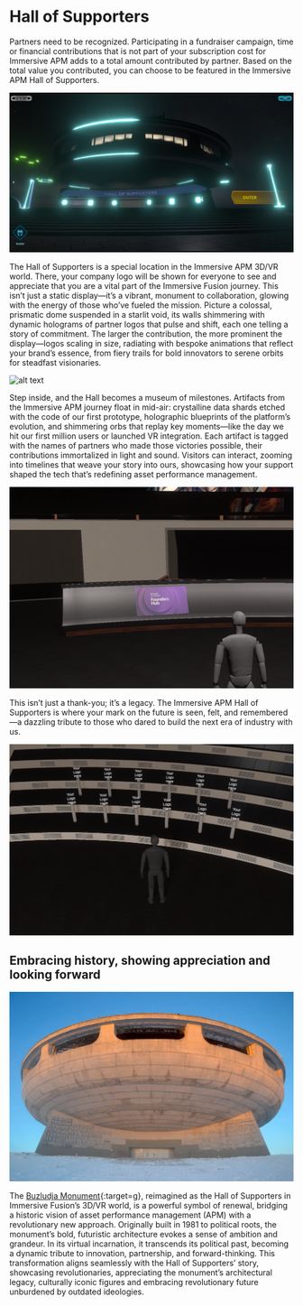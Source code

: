 # Hall of Supporters

Partners need to be recognized. Participating in a fundraiser campaign, time or financial contributions that is not part of your subscription cost for Immersive APM adds to a total amount contributed by partner. Based on the total value you contributed, you can choose to be featured in the Immersive APM Hall of Supporters.

![alt text](img/frontdoor.png)

The Hall of Supporters is a special location in the Immersive APM 3D/VR world. There, your company logo will be shown for everyone to see and appreciate that you are a vital part of the Immersive Fusion journey. This isn’t just a static display—it’s a vibrant, monument to collaboration, glowing with the energy of those who’ve fueled the mission. Picture a colossal, prismatic dome suspended in a starlit void, its walls shimmering with dynamic holograms of partner logos that pulse and shift, each one telling a story of commitment. The larger the contribution, the more prominent the display—logos scaling in size, radiating with bespoke animations that reflect your brand’s essence, from fiery trails for bold innovators to serene orbits for steadfast visionaries.

![alt text](img/dome.png)

Step inside, and the Hall becomes a museum of milestones. Artifacts from the Immersive APM journey float in mid-air: crystalline data shards etched with the code of our first prototype, holographic blueprints of the platform’s evolution, and shimmering orbs that replay key moments—like the day we hit our first million users or launched VR integration. Each artifact is tagged with the names of partners who made those victories possible, their contributions immortalized in light and sound. Visitors can interact, zooming into timelines that weave your story into ours, showcasing how your support shaped the tech that’s redefining asset performance management.

![alt text](img/ms-for-startups.png)

This isn’t just a thank-you; it’s a legacy. The Immersive APM Hall of Supporters is where your mark on the future is seen, felt, and remembered—a dazzling tribute to those who dared to build the next era of industry with us.

![alt text](img/your-logo-here.png)

## Embracing history, showing appreciation and looking forward

![alt text](img/historic-buzludja.png)

The [Buzludja Monument](https://www.google.com/search?q=Buzludja+Monument){:target=g}, reimagined as the Hall of Supporters in Immersive Fusion’s 3D/VR world, is a powerful symbol of renewal, bridging a historic vision of asset performance management (APM) with a revolutionary new approach. Originally built in 1981 to political roots, the monument’s bold, futuristic architecture evokes a sense of ambition and grandeur. In its virtual incarnation, it transcends its political past, becoming a dynamic tribute to innovation, partnership, and forward-thinking. This transformation aligns seamlessly with the Hall of Supporters’ story, showcasing revolutionaries, appreciating the monument’s architectural legacy, culturally iconic figures and embracing revolutionary future unburdened by outdated ideologies.
